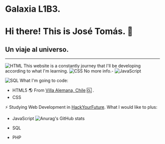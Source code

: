 # Galaxia L1B3.
# Hi there! This is José Tomás. 👋
## Un viaje al universo.
---

![HTML](https://img.shields.io/badge/HTML-Beginner-orange)
This website is a constantly journey that I'll be developing according to what I'm learning.
![CSS](https://img.shields.io/badge/CSS-Beginner-blue)
No more info.-
![JavaScript](https://img.shields.io/badge/JavaScript-Beginner-yellow)

![SQL](https://img.shields.io/badge/SQL-Beginner-lightgrey)
What I'm going to code:

* HTML5
:earth_americas: From [Villa Alemana, Chile](https://en.wikipedia.org/wiki/Chile) :cl: .
* CSS


:zap: Studying Web Development in [HackYourFuture](https://www.hackyourfuture.be).
What I would like to plus:

* JavaScript
![Anurag's GitHub stats](https://github-readme-stats.vercel.app/api?username=JTLiberona&show_icons=true&theme=merko)
* SQL

* PHP
